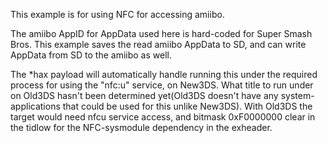 This example is for using NFC for accessing amiibo.

The amiibo AppID for AppData used here is hard-coded for Super Smash Bros. This example saves the read amiibo AppData to SD, and can write AppData from SD to the amiibo as well.

The \*hax payload will automatically handle running this under the required process for using the "nfc:u" service, on New3DS. What title to run under on Old3DS hasn't been determined yet(Old3DS doesn't have any system-applications that could be used for this unlike New3DS). With Old3DS the target would need nfcu service access, and bitmask 0xF0000000 clear in the tidlow for the NFC-sysmodule dependency in the exheader.

